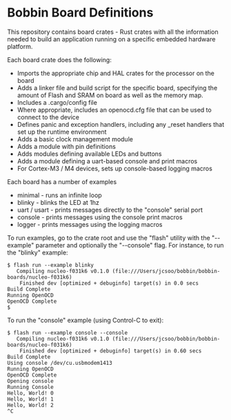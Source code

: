 # Bobbin Board Definitions

This repository contains board crates - Rust crates with all the information needed to build an application running on a specific embedded hardware platform.

Each board crate does the following:

  - Imports the appropriate chip and HAL crates for the processor on the board
  - Adds a linker file and build script for the specific board, specifying the amount
    of Flash and SRAM on board as well as the memory map.
  - Includes a .cargo/config file
  - Where appropriate, includes an openocd.cfg file that can be used to connect to
    the device
  - Defines panic and exception handlers, including any _reset handlers that set up
    the runtime environment
  - Adds a basic clock management module
  - Adds a module with pin definitions
  - Adds modules defining available LEDs and buttons
  - Adds a module defining a uart-based console and print macros
  - For Cortex-M3 / M4 devices, sets up console-based logging macros

Each board has a number of examples

  - minimal - runs an infinite loop
  - blinky - blinks the LED at 1hz
  - uart / usart - prints messages directly to the "console" serial port
  - console - prints messages using the console print macros
  - logger - prints messages using the logging macros

To run examples, go to the crate root and use the "flash" utility with the "--example" parameter and optionally the "--console" flag. For instance, to run the "blinky" example:

```
$ flash run --example blinky
   Compiling nucleo-f031k6 v0.1.0 (file:///Users/jcsoo/bobbin/bobbin-boards/nucleo-f031k6)
    Finished dev [optimized + debuginfo] target(s) in 0.0 secs
Build Complete
Running OpenOCD
OpenOCD Complete
$
```

To run the "console" example (using Control-C to exit):

```
$ flash run --example console --console
   Compiling nucleo-f031k6 v0.1.0 (file:///Users/jcsoo/bobbin/bobbin-boards/nucleo-f031k6)
    Finished dev [optimized + debuginfo] target(s) in 0.60 secs
Build Complete
Using console /dev/cu.usbmodem1413
Running OpenOCD
OpenOCD Complete
Opening console
Running Console
Hello, World! 0
Hello, World! 1
Hello, World! 2
^C
```